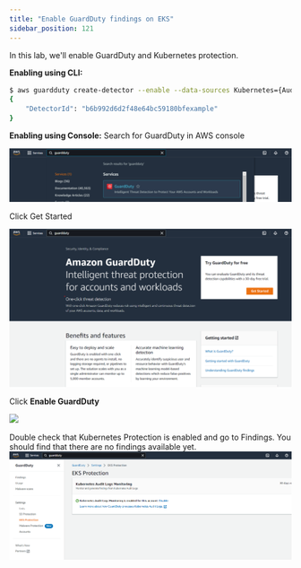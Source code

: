 ```yaml
---
title: "Enable GuardDuty findings on EKS"
sidebar_position: 121
---
```



In this lab, we'll enable GuardDuty and Kubernetes protection.

**Enabling using CLI:**

```bash test=false
$ aws guardduty create-detector --enable --data-sources Kubernetes={AuditLogs={Enable=true}}
{
    "DetectorId": "b6b992d6d2f48e64bc59180bfexample"
}
```

**Enabling using Console:**
Search for GuardDuty in AWS console

![](assets/Gsearch.png)

Click Get Started

![](assets/gpage.png)

Click **Enable GuardDuty**

![](genable.png.png)

Double check that Kubernetes Protection is enabled and go to Findings. You should find that there are no findings available yet.
![](assets/gkubernetesenable.png)
